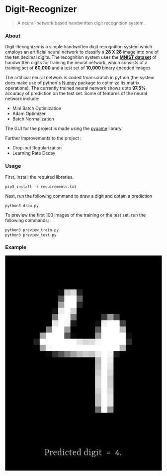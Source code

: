 # Digit-Recognizer

> A neural-network based handwritten digit recognition system.

### About

Digit-Recognizer is a simple handwritten digit recognition system which employs an artificial neural network to classify a <b>28 X 28</b> image into one of the ten decimal digits.
The recognition system uses the <b>[MNIST dataset](http://yann.lecun.com/exdb/mnist/)</b> of handwritten digits for training the neural network, which consists of a training set of <b>60,000</b> and a test set of <b>10,000</b> binary encoded images.

The artificial neural network is coded from scratch in python (the system does make use of python's [Numpy](https://www.numpy.org/) package to optimize its matrix operations). The currently trained neural network shows upto <b>97.5%</b> accuracy of prediction on the test set. 
Some of features of the neural network include:

- Mini Batch Optimization
- Adam Optimizer
- Batch Normalization


The GUI for the project is made using the [pygame](https://www.pygame.org/) library.

Further improvements to the project :
- Drop-out Regularization
- Learning Rate Decay

### Usage
First, install the required libraries.

    pip3 install -r requirements.txt
    
Next, run the following command to draw a digit and obtain a prediction

    python3 draw.py
    
To preview the first 100 images of the training or the test set, run the following commands:
 
    python3 preview_train.py
    python3 preview_test.py

### Example
![](assets/example.jpeg)
